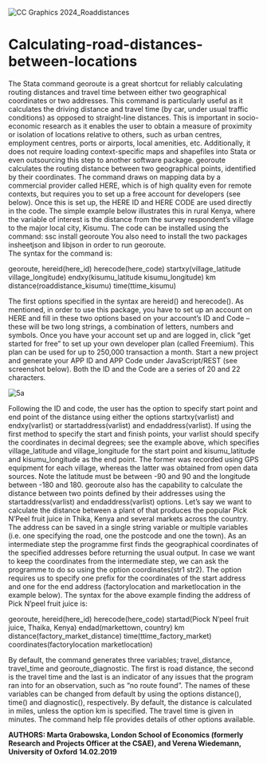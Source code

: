 ![CC Graphics 2024_Roaddistances](https://github.com/csae-coders-corner/Calculating-road-distances-between-locations/assets/148211163/382e171d-5819-4faf-be8a-b149c547f06d)

# Calculating-road-distances-between-locations

The Stata command georoute  is a great shortcut for reliably calculating routing distances and travel time between either two geographical coordinates or two addresses. This command is particularly useful as it calculates the driving distance and travel time (by car, under usual traffic conditions) as opposed to straight-line distances. 
This is important in socio-economic research as it enables the user to obtain a measure of proximity or isolation of locations relative to others, such as urban centres, employment centres, ports or airports, local amenities, etc. 
Additionally, it does not require loading context-specific maps and shapefiles into Stata or even outsourcing this step to another software package. georoute calculates the routing distance between two geographical points, identified by their coordinates. The command draws on mapping data by a commercial provider called HERE, which is of high quality even for remote contexts, but requires you to set up a free account for developers (see below). Once this is set up, the HERE ID and HERE CODE are used directly in the code. 
The simple example below illustrates this in rural Kenya, where the variable of interest is the distance from the survey respondent’s village to the major local city, Kisumu. The code can be installed using the command:
ssc install georoute
You also need to install the two packages insheetjson and libjson in order to run georoute.  
The syntax for the command is: 

georoute, hereid(here_id) herecode(here_code) startxy(village_latitude village_longitude) endxy(kisumu_latitude kisumu_longitude) km distance(roaddistance_kisumu) time(ttime_kisumu)

The first options specified in the syntax are hereid() and herecode(). As mentioned, in order to use this package, you have to set up an account on HERE and fill in these two options based on your account’s ID and Code – these will be two long strings, a combination of letters, numbers and symbols. Once you have your account set up and are logged in, click “get started for free” to set up your own developer plan (called Freemium). This plan can be used for up to 250,000 transaction a month. Start a new project and generate your APP ID and APP Code under JavaScript/REST (see screenshot below). Both the ID and the Code are a series of 20 and 22 characters. 

![5a](https://github.com/csae-coders-corner/Calculating-road-distances-between-locations/assets/148211163/a8ba3d24-307b-457a-9bef-fd9a30775ee4)

Following the ID and code, the user has the option to specify start point and end point of the distance using either the options startxy(varlist) and endxy(varlist) or startaddress(varlist) and endaddress(varlist). If using the first method to specify the start and finish points, your varlist should specify the coordinates in decimal degrees; see the example above, which specifies village_latitude and village_longitude for the start point and kisumu_latitude and kisumu_longitude as the end point. The former was recorded using GPS equipment for each village, whereas the latter was obtained from open data sources. Note the latitude must be between -90 and 90 and the longitude between -180 and 180. 
georoute also has the capability to calculate the distance between two points defined by their addresses using the startaddress(varlist) and endaddress(varlist) options. Let’s say we want to calculate the distance between a plant of that produces the popular Pick N’Peel fruit juice in Thika, Kenya and several markets across the country. The address can be saved in a single string variable or multiple variables (i.e. one specifying the road, one the postcode and one the town). 
As an intermediate step the programme first finds the geographical coordinates of the specified addresses before returning the usual output. In case we want to keep the coordinates from the intermediate step, we can ask the programme to do so using the option coordinates(str1 str2). The option requires us to specify one prefix for the coordinates of the start address and one for the end address (factorylocation and marketlocation in the example below). 
The syntax for the above example finding the address of Pick N’peel fruit juice is:

georoute, hereid(here_id) herecode(here_code) startad(Piock N’peel fruit juice, Thaika, Kenya)  endad(markettown, country) km distance(factory_market_distance) time(ttime_factory_market) coordinates(factorylocation marketlocation) 

By default, the command generates three variables; travel_distance, travel_time and georoute_diagnostic. The first is road distance, the second is the travel time and the last is an indicator of any issues that the program ran into for an observation, such as “no route found”. The names of these variables can be changed from default by using the options distance(), time() and diagnostic(), respectively. By default, the distance is calculated in miles, unless the option km is specified. The travel time is given in minutes. The command help file provides details of other options available.

**AUTHORS: Marta Grabowska, London School of Economics (formerly Research and Projects Officer at the CSAE), and Verena Wiedemann, University of Oxford**
**14.02.2019**
